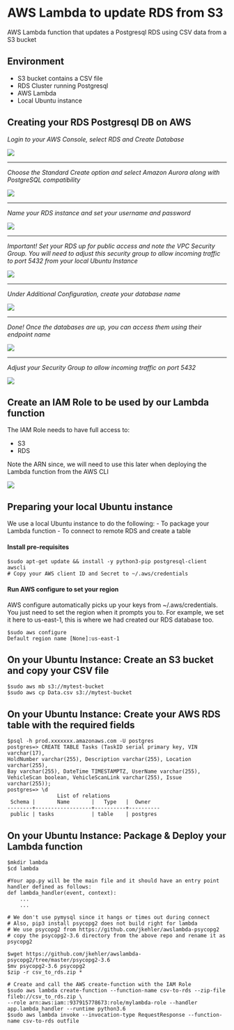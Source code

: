 # AWS Lambda to update RDS from S3 
AWS Lambda function that updates a Postgresql RDS using CSV data from a S3 bucket

## Environment

- S3 bucket contains a CSV file
- RDS Cluster running Postgresql
- AWS Lambda
- Local Ubuntu instance

## Creating your RDS Postgresql DB on AWS

*Login to your AWS Console, select RDS and Create Database*

![](one.PNG)

<hr>

*Choose the Standard Create option and select Amazon Aurora along with PostgreSQL compatibility*

![](two.PNG)

<hr>

*Name your RDS instance and set your username and password*

![](three.PNG)

<hr>

*Important! Set your RDS up for public access and note the VPC Security Group. You will need to adjust this security group to allow incoming traffic to port 5432 from your local Ubuntu Instance*

![](four.PNG)

<hr>

*Under Additional Configuration, create your database name*

![](five.PNG)

<hr>

*Done! Once the databases are up, you can access them using their endpoint name*

![](six.PNG)

<hr>

*Adjust your Security Group to allow incoming traffic on port 5432*

![](inbound.PNG)

## Create an IAM Role to be used by our Lambda function

The IAM Role needs to have full access to:
- S3
- RDS

Note the ARN since, we will need to use this later when deploying the Lambda function from the AWS CLI

![](iamrole.PNG)

## Preparing your local Ubuntu instance

We use a local Ubuntu instance to do the following:
    - To package your Lambda function
    - To connect to remote RDS and create a table

#### Install pre-requisites

```
$sudo apt-get update && install -y python3-pip postgresql-client awscli 
# Copy your AWS client ID and Secret to ~/.aws/credentials
```

#### Run AWS configure to set your region

AWS configure automatically picks up your keys from ~/.aws/credentials. You just need to set the region when it prompts you to.
For example, we set it here to us-east-1, this is where we had created our RDS database too.

```
$sudo aws configure
Default region name [None]:us-east-1
```

## On your Ubuntu Instance: Create an S3 bucket and copy your CSV file

```
$sudo aws mb s3://mytest-bucket
$sudo aws cp Data.csv s3://mytest-bucket
```

## On your Ubuntu Instance: Create your AWS RDS table with the required fields

```
$psql -h prod.xxxxxxx.amazonaws.com -U postgres
postgres=> CREATE TABLE Tasks (TaskID serial primary key, VIN varchar(17), 
HoldNumber varchar(255), Description varchar(255), Location varchar(255), 
Bay varchar(255), DateTime TIMESTAMPTZ, UserName varchar(255), 
VehicleScan boolean, VehicleScanLink varchar(255), Issue varchar(255));
postgres=> \d
                List of relations
 Schema |       Name       |   Type   |  Owner
--------+------------------+----------+----------
 public | tasks            | table    | postgres
```

## On your Ubuntu Instance: Package & Deploy your Lambda function

```
$mkdir lambda
$cd lambda

#Your app.py will be the main file and it should have an entry point handler defined as follows:
def lambda_handler(event, context):
    ...
    ...

# We don't use pymysql since it hangs or times out during connect
# Also, pip3 install psycopg2 does not build right for lambda
# We use psycopg2 from https://github.com/jkehler/awslambda-psycopg2
# copy the psycopg2-3.6 directory from the above repo and rename it as psycopg2

$wget https://github.com/jkehler/awslambda-psycopg2/tree/master/psycopg2-3.6
$mv psycopg2-3.6 psycopg2
$zip -r csv_to_rds.zip *

# Create and call the AWS create-function with the IAM Role
$sudo aws lambda create-function --function-name csv-to-rds --zip-file fileb://csv_to_rds.zip \
--role arn:aws:iam::937915778673:role/mylambda-role --handler app.lambda_handler --runtime python3.6
$sudo aws lambda invoke --invocation-type RequestResponse --function-name csv-to-rds outfile

```

